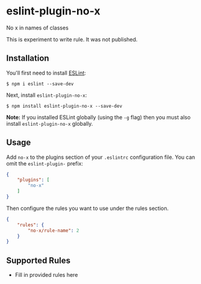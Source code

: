 # eslint-plugin-no-x

No x in names of classes

This is experiment to write rule. It was not published.

## Installation

You'll first need to install [ESLint](http://eslint.org):

```
$ npm i eslint --save-dev
```

Next, install `eslint-plugin-no-x`:

```
$ npm install eslint-plugin-no-x --save-dev
```

**Note:** If you installed ESLint globally (using the `-g` flag) then you must also install `eslint-plugin-no-x` globally.

## Usage

Add `no-x` to the plugins section of your `.eslintrc` configuration file. You can omit the `eslint-plugin-` prefix:

```json
{
    "plugins": [
        "no-x"
    ]
}
```


Then configure the rules you want to use under the rules section.

```json
{
    "rules": {
        "no-x/rule-name": 2
    }
}
```

## Supported Rules

* Fill in provided rules here





